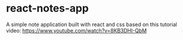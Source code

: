 # react-notes-app
A simple note application built with react and css based on this tutorial video: https://www.youtube.com/watch?v=8KB3DHI-QbM
